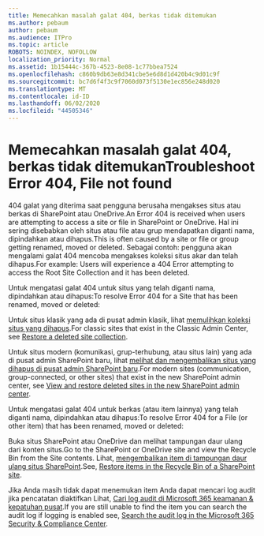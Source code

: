 ```yaml
---
title: Memecahkan masalah galat 404, berkas tidak ditemukan
ms.author: pebaum
author: pebaum
ms.audience: ITPro
ms.topic: article
ROBOTS: NOINDEX, NOFOLLOW
localization_priority: Normal
ms.assetid: 1b15444c-367b-4523-8e08-1c77bbea7524
ms.openlocfilehash: c860b9db63e8d341cbe5e6d8d1d420b4c9d01c9f
ms.sourcegitcommit: bc7d6f4f3c9f7060d073f5130e1ec856e248d020
ms.translationtype: MT
ms.contentlocale: id-ID
ms.lasthandoff: 06/02/2020
ms.locfileid: "44505346"
---
```

# <a name="troubleshoot-error-404-file-not-found"></a><span data-ttu-id="8e49a-102">Memecahkan masalah galat 404, berkas tidak ditemukan</span><span class="sxs-lookup"><span data-stu-id="8e49a-102">Troubleshoot Error 404, File not found</span></span>

<span data-ttu-id="8e49a-103">404 galat yang diterima saat pengguna berusaha mengakses situs atau berkas di SharePoint atau OneDrive.</span><span class="sxs-lookup"><span data-stu-id="8e49a-103">An Error 404 is received when users are attempting to access a site or file in SharePoint or OneDrive.</span></span> <span data-ttu-id="8e49a-104">Hal ini sering disebabkan oleh situs atau file atau grup mendapatkan diganti nama, dipindahkan atau dihapus.</span><span class="sxs-lookup"><span data-stu-id="8e49a-104">This is often caused by a site or file or group getting renamed, moved or deleted.</span></span> <span data-ttu-id="8e49a-105">Sebagai contoh: pengguna akan mengalami galat 404 mencoba mengakses koleksi situs akar dan telah dihapus.</span><span class="sxs-lookup"><span data-stu-id="8e49a-105">For example: Users will experience a 404 Error attempting to access the Root Site Collection and it has been deleted.</span></span>

<span data-ttu-id="8e49a-106">Untuk mengatasi galat 404 untuk situs yang telah diganti nama, dipindahkan atau dihapus:</span><span class="sxs-lookup"><span data-stu-id="8e49a-106">To resolve Error 404 for a Site that has been renamed, moved or deleted:</span></span>

<span data-ttu-id="8e49a-107">Untuk situs klasik yang ada di pusat admin klasik, lihat [memulihkan koleksi situs yang dihapus](https://docs.microsoft.com/sharepoint/restore-deleted-site-collection).</span><span class="sxs-lookup"><span data-stu-id="8e49a-107">For classic sites that exist in the Classic Admin Center, see [Restore a deleted site collection](https://docs.microsoft.com/sharepoint/restore-deleted-site-collection).</span></span>

<span data-ttu-id="8e49a-108">Untuk situs modern (komunikasi, grup-terhubung, atau situs lain) yang ada di pusat admin SharePoint baru, lihat [melihat dan mengembalikan situs yang dihapus di pusat admin SharePoint baru](https://docs.microsoft.com/sharepoint/restore-deleted-site-collection).</span><span class="sxs-lookup"><span data-stu-id="8e49a-108">For modern sites (communication, group-connected, or other sites) that exist in the new SharePoint admin center, see [View and restore deleted sites in the new SharePoint admin center](https://docs.microsoft.com/sharepoint/restore-deleted-site-collection).</span></span>

<span data-ttu-id="8e49a-109">Untuk mengatasi galat 404 untuk berkas (atau item lainnya) yang telah diganti nama, dipindahkan atau dihapus:</span><span class="sxs-lookup"><span data-stu-id="8e49a-109">To resolve Error 404 for a File (or other item) that has been renamed, moved or deleted:</span></span>

<span data-ttu-id="8e49a-110">Buka situs SharePoint atau OneDrive dan melihat tampungan daur ulang dari konten situs.</span><span class="sxs-lookup"><span data-stu-id="8e49a-110">Go to the SharePoint or OneDrive site and view the Recycle Bin from the Site contents.</span></span> <span data-ttu-id="8e49a-111">Lihat, [mengembalikan item di tampungan daur ulang situs SharePoint](https://support.office.com/article/Restore-items-in-the-Recycle-Bin-of-a-SharePoint-site-6df466b6-55f2-4898-8d6e-c0dff851a0be#ID0EAADAAA=Online).</span><span class="sxs-lookup"><span data-stu-id="8e49a-111">See, [Restore items in the Recycle Bin of a SharePoint site](https://support.office.com/article/Restore-items-in-the-Recycle-Bin-of-a-SharePoint-site-6df466b6-55f2-4898-8d6e-c0dff851a0be#ID0EAADAAA=Online).</span></span>

<span data-ttu-id="8e49a-112">Jika Anda masih tidak dapat menemukan item Anda dapat mencari log audit jika pencatatan diaktifkan Lihat, [Cari log audit di Microsoft 365 keamanan & kepatuhan pusat](https://docs.microsoft.com/microsoft-365/compliance/search-the-audit-log-in-security-and-compliance).</span><span class="sxs-lookup"><span data-stu-id="8e49a-112">If you are still unable to find the item you can search the audit log if logging is enabled see, [Search the audit log in the Microsoft 365 Security & Compliance Center](https://docs.microsoft.com/microsoft-365/compliance/search-the-audit-log-in-security-and-compliance).</span></span>
